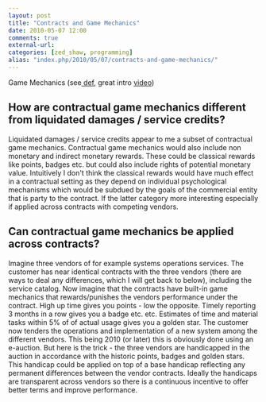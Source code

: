 ```yaml
---
layout: post
title: "Contracts and Game Mechanics"
date: 2010-05-07 12:00
comments: true
external-url:
categories: [zed_shaw, programming]
alias: "index.php/2010/05/07/contracts-and-game-mechanics/"
---
```

Game Mechanics (see[ def][1], great intro [video][2])

## How are contractual game mechanics different from liquidated damages / service credits?

Liquidated damages / service credits appear to me a subset of contractual game mechanics. Contractual game mechanics would also include non monetary and indirect monetary rewards. These could be classical rewards like points, badges etc. but could also include rights of potential monetary value. Intuitively I don't think the classical rewards would have much effect in a contractual setting as they depend on individual psychological mechanisms which would be subdued by the goals of the commercial entity that is party to the contract. If the latter category more interesting especially if applied across contracts  with competing vendors.

## Can contractual game mechanics be applied across contracts?

Imagine three vendors of for example systems operations services. The customer has near identical contracts with the three vendors (there are ways to deal any differences, which I will get back to below), including the service catalog. Now imagine that the contracts have built-in game mechanics that rewards/punishes the vendors performance under the contract. High up time gives you points - low the opposite. Timely reporting 3 months in a row gives you a badge etc. etc. Estimates of time and material tasks within 5% of of actual usage gives you a golden star. The customer now tenders the operations and implementation of a new system among the different vendors. This being 2010 (or later) this is obviously done using an e-auction. But here is the trick - the three vendors are handicapped in the auction in accordance with the historic points, badges and golden stars. This handicap could be applied on top of a base handicap reflecting any permanent differences between the vendor contracts. Ideally the handicaps are transparent across vendors so there is a continuous incentive to offer better terms and improve performance.

[1]: http://en.wikipedia.org/wiki/Game_mechanics
[2]: http://www.youtube.com/watch?v=ihUt-163gZI
